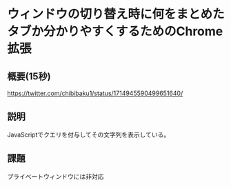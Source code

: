 # ウィンドウの切り替え時に何をまとめたタブか分かりやすくするためのChrome拡張

## 概要(15秒)
https://twitter.com/chibibaku1/status/1714945590499651640/

## 説明
JavaScriptでクエリを付与してその文字列を表示している。

## 課題
プライベートウィンドウには非対応
